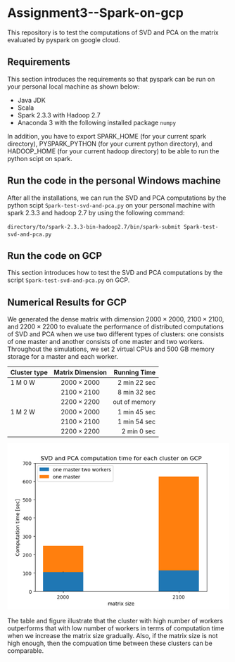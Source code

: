 # Assignment3--Spark-on-gcp
This repository is to test the computations of SVD and PCA on the matrix evaluated by pyspark on google cloud.

## Requirements

This section introduces the requirements so that pyspark can be run on your personal local machine as shown below: 

* Java JDK
* Scala
* Spark 2.3.3 with Hadoop 2.7 
* Anaconda 3 with the following installed package `numpy` 

In addition, you have to export SPARK_HOME (for your current spark directory), PYSPARK_PYTHON (for your current python directory), and HADOOP_HOME (for your current hadoop directory) to be able to run the python scipt on spark. 

## Run the code in the personal Windows machine 

After all the installations, we can run the SVD and PCA computations by the python scipt `Spark-test-svd-and-pca.py` on your personal machine with spark 2.3.3 and hadoop 2.7 by using the following command:

`directory/to/spark-2.3.3-bin-hadoop2.7/bin/spark-submit Spark-test-svd-and-pca.py`


## Run the code on GCP

This section introduces how to test the SVD and PCA computations by the script `Spark-test-svd-and-pca.py` on GCP. 

## Numerical Results for GCP

We generated the dense matrix with dimension $2000\times2000$, $2100\times 2100$, and $2200\times 2200$ to evaluate the performance of distributed computations of SVD and PCA when we use two different types of clusters: one consists of one master and another consists of one master and two workers. Throughout the simulations, we set 2 virtual CPUs and 500 GB memory storage for a master and each worker.  

 

| Cluster type | Matrix Dimension | Running Time |
| ------------- |:-------------:| -----:|
| 1 M 0 W | $2000\times2000$  | 2 min 22 sec |
| | $2100\times2100$| 8 min 32 sec |
| |$2200\times2200$ | out of memory |
| 1 M 2 W | $2000\times2000$  | 1 min 45 sec |
| | $2100\times2100$| 1 min 54 sec |
| |$2200\times2200$ | 2 min 0 sec |

![SVD and PCA computation for each cluster on GCP](Figure_1.png)

The table and figure illustrate that the cluster with high number of workers outperforms that with low number of workers in terms of computation time when we increase the matrix size gradually. Also, if the matrix size is not high enough, then the compuation time between these clusters can be comparable. 